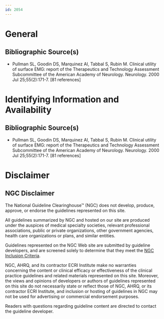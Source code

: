```yaml
---
id: 2054
---
```


# General

## Bibliographic Source(s)

- Pullman SL, Goodin DS, Marquinez AI, Tabbal S, Rubin M. Clinical utility of surface EMG: report of the Therapeutics and Technology Assessment Subcommittee of the American Academy of Neurology. Neurology. 2000 Jul 25;55(2):171-7. [81 references]

# Identifying Information and Availability

## Bibliographic Source(s)

- Pullman SL, Goodin DS, Marquinez AI, Tabbal S, Rubin M. Clinical utility of surface EMG: report of the Therapeutics and Technology Assessment Subcommittee of the American Academy of Neurology. Neurology. 2000 Jul 25;55(2):171-7. [81 references]

# Disclaimer

## NGC Disclaimer

The National Guideline Clearinghouse™ (NGC) does not develop, produce, approve, or endorse the guidelines represented on this site.

All guidelines summarized by NGC and hosted on our site are produced under the auspices of medical specialty societies, relevant professional associations, public or private organizations, other government agencies, health care organizations or plans, and similar entities.

Guidelines represented on the NGC Web site are submitted by guideline developers, and are screened solely to determine that they meet the [NGC Inclusion Criteria](/help-and-about/summaries/inclusion-criteria).

NGC, AHRQ, and its contractor ECRI Institute make no warranties concerning the content or clinical efficacy or effectiveness of the clinical practice guidelines and related materials represented on this site. Moreover, the views and opinions of developers or authors of guidelines represented on this site do not necessarily state or reflect those of NGC, AHRQ, or its contractor ECRI Institute, and inclusion or hosting of guidelines in NGC may not be used for advertising or commercial endorsement purposes.

Readers with questions regarding guideline content are directed to contact the guideline developer.

